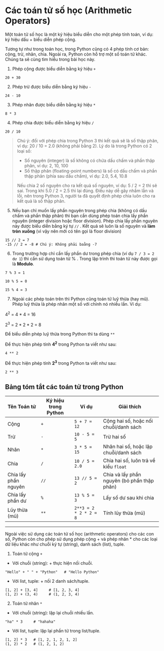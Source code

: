 # Các toán tử số học (Arithmetic Operators)

Một toán tử số học là một ký hiệu biểu diễn cho một phép tính toán, ví dụ: ký hiệu dấu + biểu diễn phép cộng.

Tương tự như trong toán học, trong Python cũng có 4 phép tính cơ bản: cộng, trừ, nhân, chia. Ngoài ra, Python còn hỗ trợ một số toán tử khác. Chúng ta sẽ cùng tìm hiểu trong bài học này.

1. Phép cộng được biểu diễn bằng ký hiệu `+`
```
20 + 30
```

2. Phép trừ được biểu diễn bằng ký hiệu `-`
```
24 - 10
```

3. Phép nhân được biểu diễn bằng ký hiệu `*`
```
8 * 3
```

4. Phép chia được biểu diễn bằng ký hiệu `/`
```
20 / 10
```
>Chú ý: đối với phép chia trong Python 3 thì kết quả sẽ là số thập phân, ví dụ: 20 / 10 = 2.0 (không phải bằng 2). Lý do là trong Python có 2 loại số:
> - Số nguyên (integer) là số không có chứa dấu chấm và phần thập phân, ví dụ: 2, 10, 100
> - Số thập phân (floating-point numbers) là số có dấu chấm và phần thập phân (phía sau dấu chấm), ví dụ: 2.0, 5.4, 10.8
>
> Nếu chia 2 số nguyên cho ra kết quả số nguyên, ví dụ: 5 / 2 = 2 thì sẽ sai. Trong khi 5.0 / 2 = 2.5  thì lại đúng. Điều này dễ gây nhầm lẫn và lỗi, nên trong Python 3, người ta đã quyết định phép chia luôn cho ra kết quả là số thập phân. 

5. Nếu bạn chỉ muốn lấy phần nguyên trong phép chia (không có dấu chấm và phần thập phân) thì bạn cần dùng phép toán chia lấy phần nguyên (integer division hoặc floor division). Phép chia lấy phần nguyên này được biểu diễn bằng ký tự `//` . Kết quả sẽ luôn là số nguyên và **làm tròn xuống** (vì vậy nên mới có tên gọi là floor division)
```
15 // 2 = 7
-15 // 2 = -8 # Chú ý: Không phải baằng -7
```

6. Trong trường hợp chỉ cần lấy phần dư trong phép chia (ví dụ `7 / 3 = 2 dư 1`) thì cần sử dụng toán tử % . Trong lập trình thì toán tử này được gọi là **Modulo**.

```
7 % 3 = 1

10 % 5 = 0

15 % 4 = 3
```

7. Ngoài các phép toán trên thì Python cũng toán tử luỹ thừa (hay mũ). Phép luỹ thừa là phép nhân một số với chính nó nhiều lần. Ví dụ:

4<sup>2</sup> = 4 * 4 = 16

2<sup>3</sup> = 2 * 2 * 2 = 8

Để biểu diễn phép luỹ thừa trong Python thì ta dùng `**`

Để thực hiện phép tính **4<sup>2</sup>** trong Python ta viết như sau:

```
4 ** 2
```

Để thực hiện phép tính **2<sup>3</sup>** trong Python ta viết như sau:

```
2 ** 3
```

## Bảng tóm tắt các toán tử trong Python

| Tên Toán tử          | Ký hiệu trong Python | Ví dụ                   | Giải thích                                   |
|-----------------------|-----------------------|-------------------------|----------------------------------------------|
| Cộng                  | `+`                  | `5 + 7 = 12`            | Cộng hai số, hoặc nối chuỗi/danh sách        |
| Trừ                   | `-`                  | `10 - 5 = 5`            | Trừ hai số                                   |
| Nhân                  | `*`                  | `3 * 5 = 15`            | Nhân hai số, hoặc lặp chuỗi/danh sách        |
| Chia                  | `/`                  | `10 / 5 = 2.0`          | Chia hai số, luôn trả về kiểu `float`        |
| Chia lấy phần nguyên  | `//`                 | `13 // 5 = 2`           | Chia và lấy phần nguyên (bỏ phần thập phân)  |
| Chia lấy phần dư      | `%`                  | `13 % 5 = 3`            | Lấy số dư sau khi chia                       |
| Lũy thừa (mũ)         | `**`                 | `2**3 = 2 * 2 * 2 = 8`  | Tính lũy thừa (mũ)                           |


---

Ngoài việc sử dụng các toán tử số học (arithmetic operators) cho các con số, Python còn cho phép sử dụng phép cộng  + và phép nhân *  cho các loại dữ liệu khác như chuỗi ký tự (string), danh sách (list), tuple.

1. Toán tử cộng `+` 

- Với chuỗi (string): + thực hiện nối chuỗi.
```
"Hello" + " " + "Python"   # "Hello Python"
```

- Với list, tuple: + nối 2 danh sách/tuple.
```
[1, 2] + [3, 4]     # [1, 2, 3, 4]
(1, 2) + (3, 4)     # (1, 2, 3, 4)
```

2. Toán tử nhân `*` 

- Với chuỗi (string): lặp lại chuỗi nhiều lần.
```
"ha" * 3     # "hahaha"
```
- Với list, tuple: lặp lại phần tử trong list/tuple.
```
[1, 2] * 3   # [1, 2, 1, 2, 1, 2]
(1, 2) * 2   # (1, 2, 1, 2)
```